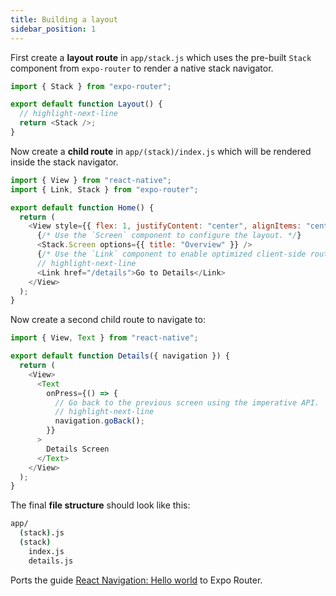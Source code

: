 ```yaml
---
title: Building a layout
sidebar_position: 1
---
```


First create a **layout route** in `app/stack.js` which uses the pre-built `Stack` component from `expo-router` to render a native stack navigator.

```js title=app/(stack).js
import { Stack } from "expo-router";

export default function Layout() {
  // highlight-next-line
  return <Stack />;
}
```

Now create a **child route** in `app/(stack)/index.js` which will be rendered inside the stack navigator.

```js title=app/(stack)/index.js
import { View } from "react-native";
import { Link, Stack } from "expo-router";

export default function Home() {
  return (
    <View style={{ flex: 1, justifyContent: "center", alignItems: "center" }}>
      {/* Use the `Screen` component to configure the layout. */}
      <Stack.Screen options={{ title: "Overview" }} />
      {/* Use the `Link` component to enable optimized client-side routing. */}
      // highlight-next-line
      <Link href="/details">Go to Details</Link>
    </View>
  );
}
```

Now create a second child route to navigate to:

```js title=app/(stack)/details.js
import { View, Text } from "react-native";

export default function Details({ navigation }) {
  return (
    <View>
      <Text
        onPress={() => {
          // Go back to the previous screen using the imperative API.
          // highlight-next-line
          navigation.goBack();
        }}
      >
        Details Screen
      </Text>
    </View>
  );
}
```

The final **file structure** should look like this:

```bash title="File System"
app/
  (stack).js
  (stack)
    index.js
    details.js
```

Ports the guide [React Navigation: Hello world](https://reactnavigation.org/docs/hello-react-navigation) to Expo Router.
